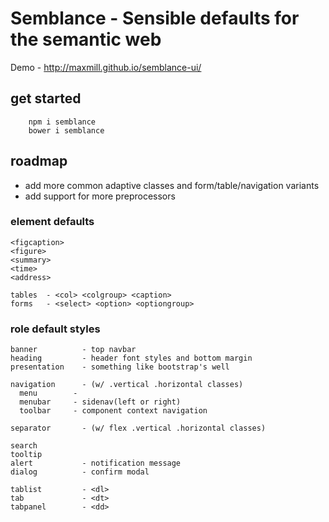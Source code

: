 # Semblance - Sensible defaults for the semantic web

Demo - http://maxmill.github.io/semblance-ui/

## get started
```
    npm i semblance
    bower i semblance
```
## roadmap

  - add more common adaptive classes and form/table/navigation variants
  - add support for more preprocessors

### element defaults
```
<figcaption>
<figure>
<summary>
<time>
<address>

tables  - <col> <colgroup> <caption>
forms   - <select> <option> <optiongroup>
```
### role default styles
```
banner          - top navbar
heading         - header font styles and bottom margin
presentation    - something like bootstrap's well

navigation      - (w/ .vertical .horizontal classes)
  menu        -
  menubar     - sidenav(left or right)
  toolbar     - component context navigation

separator       - (w/ flex .vertical .horizontal classes)

search
tooltip
alert           - notification message
dialog          - confirm modal

tablist         - <dl>
tab             - <dt>
tabpanel        - <dd>
```
